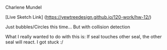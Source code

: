Charlene Mundel

[Live Sketch Link] (https://yewtreedesign.github.io/120-work/hw-12/)

Just bubbles/Circles this time... But with collision detection



What I really wanted to do with this is: If seal touches other seal, the other seal will react.
I got stuck :/
